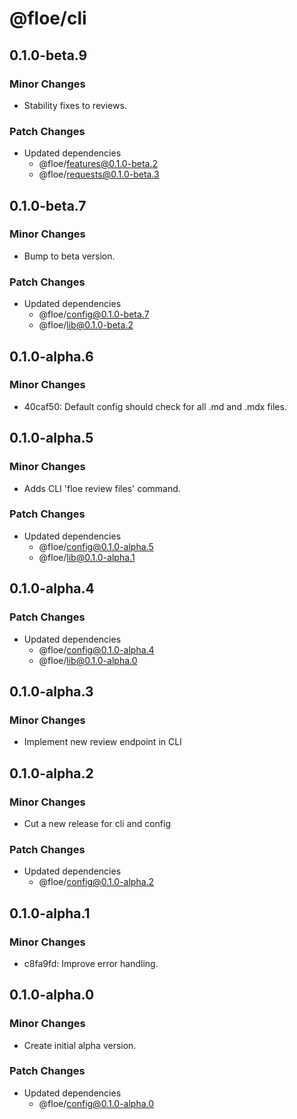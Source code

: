 # @floe/cli

## 0.1.0-beta.9

### Minor Changes

- Stability fixes to reviews.

### Patch Changes

- Updated dependencies
  - @floe/features@0.1.0-beta.2
  - @floe/requests@0.1.0-beta.3

## 0.1.0-beta.7

### Minor Changes

- Bump to beta version.

### Patch Changes

- Updated dependencies
  - @floe/config@0.1.0-beta.7
  - @floe/lib@0.1.0-beta.2

## 0.1.0-alpha.6

### Minor Changes

- 40caf50: Default config should check for all .md and .mdx files.

## 0.1.0-alpha.5

### Minor Changes

- Adds CLI 'floe review files' command.

### Patch Changes

- Updated dependencies
  - @floe/config@0.1.0-alpha.5
  - @floe/lib@0.1.0-alpha.1

## 0.1.0-alpha.4

### Patch Changes

- Updated dependencies
  - @floe/config@0.1.0-alpha.4
  - @floe/lib@0.1.0-alpha.0

## 0.1.0-alpha.3

### Minor Changes

- Implement new review endpoint in CLI

## 0.1.0-alpha.2

### Minor Changes

- Cut a new release for cli and config

### Patch Changes

- Updated dependencies
  - @floe/config@0.1.0-alpha.2

## 0.1.0-alpha.1

### Minor Changes

- c8fa9fd: Improve error handling.

## 0.1.0-alpha.0

### Minor Changes

- Create initial alpha version.

### Patch Changes

- Updated dependencies
  - @floe/config@0.1.0-alpha.0
